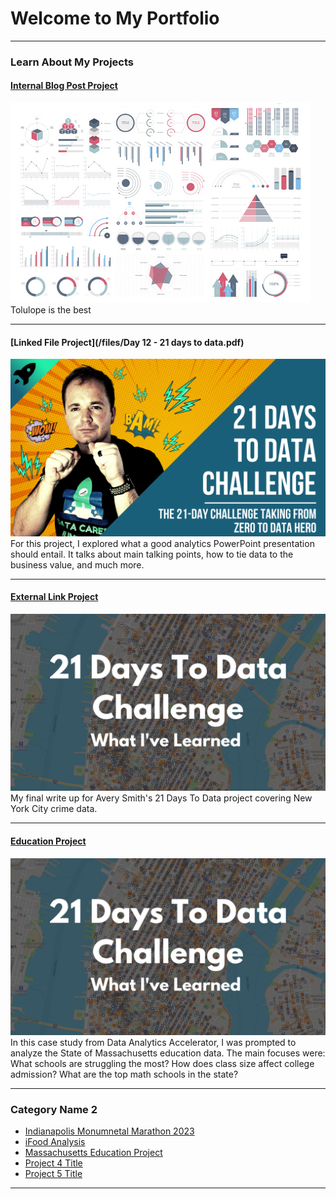 # Welcome to My Portfolio

---

### Learn About My Projects

#### [Internal Blog Post Project](/bank)
<img src="images/dummy_thumbnail.jpg?raw=true"/>
Tolulope is the best

---
#### [Linked File Project](/files/Day 12 - 21 days to data.pdf)
<img src="images/21 Days To Data Challenge.png?raw=true"/>
For this project, I explored what a good analytics PowerPoint presentation should entail. It talks about main talking points, how to tie data to the business value, and much more. 

---
#### [External Link Project](https://www.linkedin.com/pulse/what-i-learned-21-days-data-avery-smith)
[<img src="images/21 Days To Data Challenge What I've Learned Cover.png?raw=true"/>](https://www.linkedin.com/pulse/what-i-learned-21-days-data-avery-smith)
My final write up for Avery Smith's 21 Days To Data project covering New York City crime data. 


---
#### [Education Project](https://www.linkedin.com/pulse/massachusetts-education-analysis-samantha-paul/)
[<img src="images/21 Days To Data Challenge What I've Learned Cover.png?raw=true"/>](https://www.linkedin.com/pulse/what-i-learned-21-days-data-avery-smith)
In this case study from Data Analytics Accelerator, I was prompted to analyze the State of Massachusetts education data. The main focuses were:
What schools are struggling the most?
How does class size affect college admission?
What are the top math schools in the state? 

---

### Category Name 2

- [Indianapolis Monumnetal Marathon 2023]([http://example.com/](https://www.linkedin.com/pulse/2023-indianapolis-monumental-marathon-andrew-redston-xk2kc%3FtrackingId=MuEHoMoNTqG%252B3db2kNIJPw%253D%253D/?trackingId=MuEHoMoNTqG%2B3db2kNIJPw%3D%3D)https://www.linkedin.com/pulse/2023-indianapolis-monumental-marathon-andrew-redston-xk2kc%3FtrackingId=MuEHoMoNTqG%252B3db2kNIJPw%253D%253D/?trackingId=MuEHoMoNTqG%2B3db2kNIJPw%3D%3D)
- [iFood Analysis]([http://example.com/](https://www.linkedin.com/pulse/ding-dong-delivery-food-andrew-redston%3FtrackingId=pT3ITQ4DRMW08a5YxDalSg%253D%253D/?trackingId=pT3ITQ4DRMW08a5YxDalSg%3D%3D)https://www.linkedin.com/pulse/ding-dong-delivery-food-andrew-redston%3FtrackingId=pT3ITQ4DRMW08a5YxDalSg%253D%253D/?trackingId=pT3ITQ4DRMW08a5YxDalSg%3D%3D)
- [Massachusetts Education Project](https://www.linkedin.com/pulse/massachusetts-education-project-andrew-redston-wv5de%3FtrackingId=GQjhcl%252FkRfqYXLpvhDE8Rg%253D%253D/?trackingId=GQjhcl%2FkRfqYXLpvhDE8Rg%3D%3D)
- [Project 4 Title](http://example.com/)
- [Project 5 Title](http://example.com/)

---




